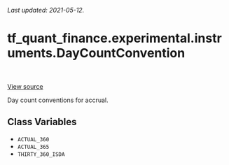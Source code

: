 <!--
This file is generated by a tool. Do not edit directly.
For open-source contributions the docs will be updated automatically.
-->

*Last updated: 2021-05-12.*

<div itemscope itemtype="http://developers.google.com/ReferenceObject">
<meta itemprop="name" content="tf_quant_finance.experimental.instruments.DayCountConvention" />
<meta itemprop="path" content="Stable" />
<meta itemprop="property" content="ACTUAL_360"/>
<meta itemprop="property" content="ACTUAL_365"/>
<meta itemprop="property" content="THIRTY_360_ISDA"/>
</div>

# tf_quant_finance.experimental.instruments.DayCountConvention

<!-- Insert buttons and diff -->

<table class="tfo-notebook-buttons tfo-api" align="left">
</table>

<a target="_blank" href="https://github.com/google/tf-quant-finance/blob/master/tf_quant_finance/experimental/instruments/rates_common.py">View source</a>



Day count conventions for accrual.

<!-- Placeholder for "Used in" -->


## Class Variables

* `ACTUAL_360` <a id="ACTUAL_360"></a>
* `ACTUAL_365` <a id="ACTUAL_365"></a>
* `THIRTY_360_ISDA` <a id="THIRTY_360_ISDA"></a>
